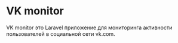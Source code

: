 
# VK monitor

VK monitor это Laravel приложение для мониторинга активности пользователей в социальной сети vk.com.
